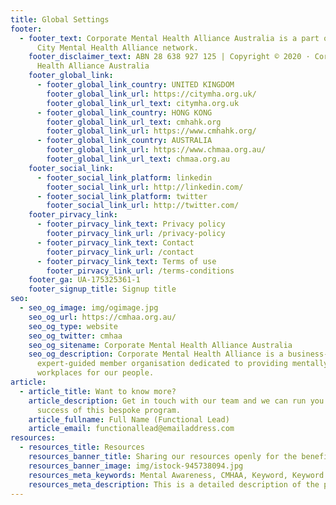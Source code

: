 ```yaml
---
title: Global Settings
footer:
  - footer_text: Corporate Mental Health Alliance Australia is a part of the global
      City Mental Health Alliance network.
    footer_disclaimer_text: ABN 28 638 927 125 | Copyright © 2020 · Corporate Mental
      Health Alliance Australia
    footer_global_link:
      - footer_global_link_country: UNITED KINGDOM
        footer_global_link_url: https://citymha.org.uk/
        footer_global_link_url_text: citymha.org.uk
      - footer_global_link_country: HONG KONG
        footer_global_link_url_text: cmhahk.org
        footer_global_link_url: https://www.cmhahk.org/
      - footer_global_link_country: AUSTRALIA
        footer_global_link_url: https://www.chmaa.org.au/
        footer_global_link_url_text: chmaa.org.au
    footer_social_link:
      - footer_social_link_platform: linkedin
        footer_social_link_url: http://linkedin.com/
      - footer_social_link_platform: twitter
        footer_social_link_url: http://twitter.com/
    footer_pirvacy_link:
      - footer_pirvacy_link_text: Privacy policy
        footer_pirvacy_link_url: /privacy-policy
      - footer_pirvacy_link_text: Contact
        footer_pirvacy_link_url: /contact
      - footer_pirvacy_link_text: Terms of use
        footer_pirvacy_link_url: /terms-conditions
    footer_ga: UA-175325361-1
    footer_signup_title: Signup title
seo:
  - seo_og_image: img/ogimage.jpg
    seo_og_url: https://cmhaa.org.au/
    seo_og_type: website
    seo_og_twitter: cmhaa
    seo_og_sitename: Corporate Mental Health Alliance Australia
    seo_og_description: Corporate Mental Health Alliance is a business-led,
      expert-guided member organisation dedicated to providing mentally healthy
      workplaces for our people.
article:
  - article_title: Want to know more?
    article_description: Get in touch with our team and we can run you through the
      success of this bespoke program.
    article_fullname: Full Name (Functional Lead)
    article_email: functionallead@emailaddress.com
resources:
  - resources_title: Resources
    resources_banner_title: Sharing our resources openly for the benefit of all workplaces.
    resources_banner_image: img/istock-945738094.jpg
    resources_meta_keywords: Mental Awareness, CMHAA, Keyword, Keyword.
    resources_meta_description: This is a detailed description of the page.
---
```

